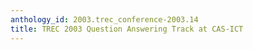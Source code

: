 ```yaml
---
anthology_id: 2003.trec_conference-2003.14
title: TREC 2003 Question Answering Track at CAS-ICT
---
```

